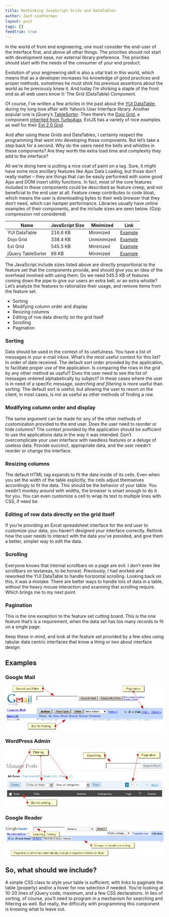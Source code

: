 ```yaml
---
title: Rethinking JavaScript Grids and DataTables
author: Zach Leatherman
layout: post
tags: []
feedtrim: true
---
```


In the world of front end engineering, one must consider the end-user of the interface first, and above all other things. The priorities should not start with development ease, nor external library preference. The priorities should start with the needs of the consumer of your end product.

Evolution of your engineering skill is also a vital trait in this world, which means that as a developer increases his knowledge of good practices and proper methods, sometimes he must shirk his previous assertions about the world as he previously knew it. And today I’m shirking a staple of the front end as all web users know it: The Grid (DataTable) Component.

Of course, I’ve written a few articles in the past about the [YUI DataTable][1], during my long love affair with Yahoo’s User Interface library. Another popular one is jQuery’s [TableSorter][2]. Then there’s the [Dojo Grid][3], a component [inherited from TurboAjax][4]. ExtJS has a variety of nice examples as well for their [Ext 2.0 Grid][5].

 [1]: http://developer.yahoo.com/yui/datatable/
 [2]: http://tablesorter.com/docs/
 [3]: http://dojotoolkit.org/book/dojo-book-0-9/docx-documentation-under-development/grid
 [4]: http://www.sitepen.com/blog/2007/09/16/the-dojo-grid/
 [5]: http://extjs.com/deploy/dev/examples/#sample-1

And after using these Grids and DataTables, I certainly respect the programming that went into developing these components. But let’s take a step back for a second. Why do the users need the bells and whistles in these components? Are they worth the extra load time and complexity they add to the interface?

All we’re doing here is putting a nice coat of paint on a  tag. Sure, it might have some nice ancillary features like Ajax Data Loading, but those don’t really matter – they are things that can be easily performed with some good Ajax and DOM insert utility functions. In fact, most of the core features included in these components could be described as feature creep, and not beneficial to the end user at all. Feature creep contributes to code bloat, which means the user is downloading bytes to their web browser that they don’t need, which can hamper performance. Libraries usually have online examples of their components, and the include sizes are seen below. (Gzip compression not considered)

<table>
<thead>
<tr>
<th>Name</th>
<th>JavaScript Size</th>
<th>Minimized</th>
<th>Link</th>
</tr>
</thead>
<tbody>
<tr>
<td>YUI DataTable</td>
<td>216.6 KB</td>
<td>Minimized</td>
<td><a href="http://developer.yahoo.com/yui/examples/datatable/dt_basic_clean.html">Example</a></td>
</tr>
<tr>
<td>Dojo Grid</td>
<td>338.4 KB</td>
<td>Unminimized</td>
<td><a href="http://dojotoolkit.org/book/dojo-book-0-9/docx-documentation-under-development/grid/simple-grid">Example</a></td>
</tr>
<tr>
<td>Ext Grid</td>
<td>545.5 KB</td>
<td>Minimized</td>
<td><a href="http://extjs.com/deploy/dev/examples/grid/array-grid.html">Example</a></td>
</tr>
<tr>
<td>jQuery TableSorter</td>
<td>66 KB</td>
<td>Minimized</td>
<td><a href="http://www.tablesorter.com/">Example</a></td>
</tr>
</tbody>
</table>

The JavaScript include sizes listed above are directly proportional to the feature set that the components provide, and should give you an idea of the overhead involved with using them. Do we need 545.5 KB of features coming down the pipe to give our users an extra bell, or an extra whistle? Let’s analyze the features to rationalize their usage, and remove items from the feature set.

 [6]: http://developer.yahoo.com/yui/examples/datatable/dt_basic_clean.html
 [7]: http://dojotoolkit.org/book/dojo-book-0-9/docx-documentation-under-development/grid/simple-grid
 [8]: http://extjs.com/deploy/dev/examples/grid/array-grid.html
 [9]: http://www.tablesorter.com/

*   Sorting
*   Modifying column order and display
*   Resizing columns
*   Editing of row data directly on the grid itself
*   Scrolling
*   Pagination

### Sorting

Data should be used in the context of its usefulness. You have a list of messages in your e-mail inbox. What’s the most useful context for this list? In order of date received. The default sort order provided by the application, to facilitate proper use of the application. Is comparing the rows in the grid by any other method as useful? Does the user need to see the list of messages ordered alphabetically by subject? In these cases where the user is in need of a specific message, *searching and filtering* is more useful than sorting. The default sort is useful, but allowing the user to resort on the client, in most cases, is not as useful as other methods of finding a row.

### Modifying column order and display

The same argument can be made for any of the other methods of customization provided to the end user. Does the user need to reorder or hide columns? The context provided by the application should be sufficient to use the applications data in the way it was intended. Don’t overcomplicate your user interface with needless features or a deluge of useless data. Provide succinct, appropriate data, and the user needn’t reorder or change the interface.

### Resizing columns

The default HTML  tag expands to fit the data inside of its cells. Even when you set the width of the table explicitly, the cells adjust themselves accordingly to fit the data. This should be the behavior of your table. You needn’t monkey around with widths, the browser is smart enough to do it for you. You can even customize a cell to wrap its text to multiple lines with CSS, if need be.

### Editing of row data directly on the grid itself

If you’re providing an Excel spreadsheet interface for the end user to customize your data, you haven’t designed your interface correctly. Rethink how the user needs to interact with the data you’ve provided, and give them a better, simpler way to edit the data.

### Scrolling

Everyone knows that internal scrollbars on a page are evil. I don’t even like scrollbars on textareas, to be honest. Previously, I had worked and reworked the YUI DataTable to handle horizontal scrolling. Looking back on this, it was a mistake. There are better ways to handle lots of data in a table, without the heavy mouse interaction and scanning that scrolling require. Which brings me to my next point.

### Pagination

This is the one exception to the feature set cutting board. This is the one feature that’s is a requirement, when the data set has too many records to fit on a single page.

Keep these in mind, and look at the feature set provided by a few sites using tabular data centric interfaces that know a thing or two about interface design:

## Examples

### Google Mail

![Google Mail][11img]

### WordPress Admin

![Wordpress 2.5 Admin Interface][12img]

### Google Reader

![Google Reader List View][13img]

[11img]: /web/wp-content/uploads/2008/04/gmail.png
[12img]: /web/wp-content/uploads/2008/04/wordpress-admin.png
[13img]: /web/wp-content/uploads/2008/04/google-reader.png


## So, what should we include?

A simple CSS class to style your table is sufficient, with links to paginate the table (properly) and/or a hover for row selection if needed. You’re looking at 10-20 lines of jQuery code, maximum, and a few CSS declarations. In lieu of sorting, of course, you’ll need to program in a mechanism for searching and filtering as well. But really, the difficulty with programming this component is knowing what to leave out.
